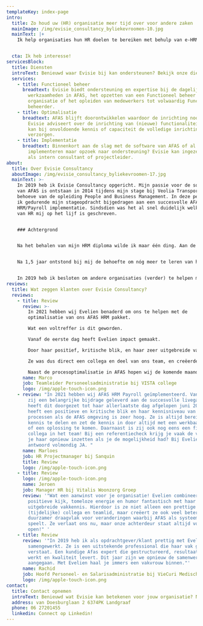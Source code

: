```yaml
---
templateKey: index-page
intro:
  title: Zo houd uw (HR) organisatie meer tijd over voor andere zaken
  mainImage: /img/evisie_consultancy_byliekevroomen-10.jpg
  mainText: |+
    Ik help organisaties hun HR doelen te bereiken met behulp van e-HRM.


  cta: Ik heb interesse!
servicesBlock:
  title: Diensten
  introText: Benieuwd waar Evisie bij kan ondersteunen? Bekijk onze diensten!
  services:
    - title: Functioneel beheer
      breadtext: Evisie biedt ondersteuning en expertise bij de dagelijkse
        werkzaamheden in AFAS, het opzetten van een Functioneel beheer
        organisatie of het opleiden van medewerkers tot volwaardig Functioneel
        beheerder.
    - title: Optimalisatie
      breadtext: AFAS blijft doorontwikkelen waardoor de inrichting nooit "af" is.
        Evisie adviseert over de inrichting van (nieuwe) functionaliteiten en
        kan bij onvoldoende kennis of capaciteit de volledige inrichting
        verzorgen.
    - title: Implementatie
      breadtext: Binnenkort aan de slag met de software van AFAS of al begonnen met
        implementeren maar opzoek naar ondersteuning? Evisie kan ingezet worden
        als intern consultant of projectleider.
about:
  title: Over Evisie Consultancy
  aboutImage: /img/evisie_consultancy_byliekevroomen-17.jpg
  mainText: >-
    In 2019 heb ik Evisie Consultancy opgericht. Mijn passie voor de software
    van AFAS is ontstaan in 2014 tijdens mijn stage bij Veolia Transport ten
    behoeve van de opleiding People and Business Management. In deze periode heb
    ik gedurende mijn stageopdracht bijgedragen aan een succesvolle AFAS
    HRM/Payroll implementatie. Sindsdien was het al snel duidelijk welke kant
    van HR mij op het lijf is geschreven. 


    ### Achtergrond


    Na het behalen van mijn HRM diploma wilde ik maar één ding. Aan de slag met AFAS! Ik ben mijn loopbaan begonnen als junior AFAS consultant bij een organisatie die de personele- en financiële administratie verzorgt voor besturen binnen het onderwijs. Daar heb ik de kans gekregen om, door middel van learning on the job, opgeleid te worden door AFAS expert. 


    Na 1,5 jaar ontstond bij mij de behoefte om nóg meer te leren van het softwarepakket, ik wilde verder kijken dan alleen de onderwijssector. Dat heeft ertoe geleid dat ik in 2017 ben verhuisd van Limburg naar Rotterdam om aan de slag te gaan als HR Systems Specialist bij Coolblue. Daar heb ik alle ins en outs van de software leren kennen en sindsdien is geen enkele (AFAS) uitdaging te groot.


    In 2019 heb ik besloten om andere organisaties (verder) te helpen met AFAS als zelfstandig ondernemer. Met mijn jarenlange ervaring als AFAS klant én mijn HR achtergrond, weet ik als geen ander dat het in de praktijk vaak nét even anders werkt. Ik ben daardoor in staat om continu te denken vanuit de wensen en behoeften van de klant en opzoek te gaan naar de meest eenvoudige en efficiënte oplossingen in AFAS die daarbij aansluiten.
reviews:
  title: Wat zeggen klanten over Evisie Consultancy?
  reviews:
    - title: Review
      review: >-
        In 2021 hebben wij Evelien benaderd om ons te helpen met de
        optimalisatie van ons AFAS HRM pakket.

        Wat een voltreffer is dit geworden.

        Vanaf de eerste dag heeft Evelien impact gemaakt.

        Door haar positief, kritische blik, en haar zeer uitgebreide vakkennis kon ze ons al snel van advies voorzien. Daarnaast werd zij door haar spontaniteit, gezonde dosis humor en positieve karakter al snel één van de onzen.

        Ze was dus direct een collega en deel van ons team, en creëerde daardoor direct draagvlak bij de directe gebruiker en zorgt voor een positieve flow in het team. Inmiddels heeft zij met haar vakkennis al de nodige verbeteringen doorgevoerd, maar gelukkig is de koek nog niet op!

        Naast de procesoptimalisatie in AFAS hopen wij de komende maanden nog te kunnen leren van Evelien, aangezien ook kennisoverdracht door Evelien verzorgd wordt, waardoor dit ook in ons team geborgd wordt. Vol vertrouwen en plezier kijken wij dan ook uit naar de komende maanden samenwerking met Evelien, een professional in hart en nieren, maar bovenal een fijne collega om mee samen te werken!
      name: Marco
      job: Teamleider Personeelsadministratie bij VISTA college
      logo: /img/apple-touch-icon.png
    - review: "In 2021 hebben wij AFAS HRM Payroll geïmplementeerd. Vanaf dag 1 heeft
        zij een belangrijke bijdrage geleverd aan de succesvolle livegang en
        heeft dit doorgezet tot haar allerlaatste dag afgelopen juni 2022. Ze
        heeft een positieve en kritische blik en haar kennisniveau van zowel HR
        processen als de AFAS omgeving is zeer hoog. Ze is altijd bereid om deze
        kennis te delen en zet de kennis in door altijd met een werkbaar advies
        of een oplossing te komen. Daarnaast is zij ook nog eens een fijne
        collega in het team! Bij een referentiecheck krijg je vaak de vraag: zou
        je haar opnieuw inzetten als je de mogelijkheid had? Bij Evelien is het
        antwoord volmondig JA. "
      name: Marloes
      job: HR Projectmanager bij Sanquin
      title: Review
      logo: /img/apple-touch-icon.png
    - title: Review
      logo: /img/apple-touch-icon.png
      name: Jeroen
      job: Manager HR bij Vitalis Woonzorg Groep
      review: '"Wat een aanwinst voor je organisatie! Evelien combineert haar
        positieve kijk, tomeloze energie en humor fantastisch met haar
        uitgebreide vakkennis. Hierdoor is ze niet alleen een prettige
        (tijdelijke) collega en teamlid, maar creëert ze ook veel beter en
        duurzamer draagvlak voor veranderingen waarbij AFAS als systeem een rol
        speelt. Ze verlaat ons nu, maar onze achterdeur staat altijd voor haar
        open!" '
    - title: Review
      review: '"In 2019 heb ik als opdrachtgever/klant prettig met Evelien
        samengewerkt. Ze is een uitstekende professional die haar vak goed
        verstaat. Een kundige Afas expert die gestructureerd, resultaatgericht
        werkt en kwaliteit levert. Dit jaar zijn we opnieuw de samenwerking
        aangegaan. Met Evelien haal je immers een vakvrouw binnen."'
      name: Rachid
      job: Hoofd Personeel- en Salarisadministratie bij VieCuri Medisch Centrum
      logo: /img/apple-touch-icon.png
contact:
  title: Contact opnemen
  introText: Benieuwd wat Evisie kan betekenen voor jouw organisatie? Neem dan contact op.
  address: van Doesburglaan 2 6374PK Landgraaf
  phone: 06 27201455
  linkedin: Connect op Linkedin!
---
```

